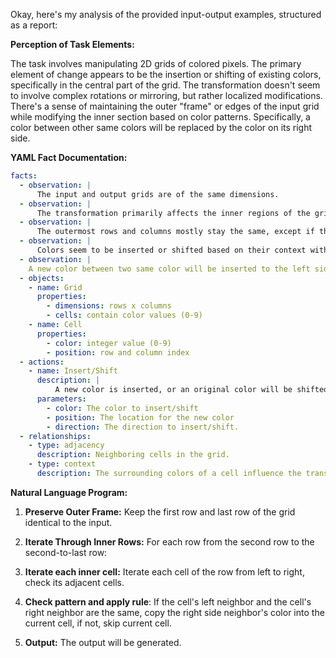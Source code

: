 Okay, here's my analysis of the provided input-output examples, structured as a report:

**Perception of Task Elements:**

The task involves manipulating 2D grids of colored pixels. The primary element of change appears to be the insertion or shifting of existing colors, specifically in the central part of the grid. The transformation doesn't seem to involve complex rotations or mirroring, but rather localized modifications. There's a sense of maintaining the outer "frame" or edges of the input grid while modifying the inner section based on color patterns. Specifically, a color between other same colors will be replaced by the color on its right side.

**YAML Fact Documentation:**


```yaml
facts:
  - observation: |
      The input and output grids are of the same dimensions.
  - observation: |
      The transformation primarily affects the inner regions of the grid.
  - observation: |
      The outermost rows and columns mostly stay the same, except if the replacement rule can apply.
  - observation: |
      Colors seem to be inserted or shifted based on their context within a row.
  - observation: |
    A new color between two same color will be inserted to the left side of the original color.
  - objects:
    - name: Grid
      properties:
        - dimensions: rows x columns
        - cells: contain color values (0-9)
    - name: Cell
      properties:
        - color: integer value (0-9)
        - position: row and column index
  - actions:
    - name: Insert/Shift
      description: |
          A new color is inserted, or an original color will be shifted.
      parameters:
        - color: The color to insert/shift
        - position: The location for the new color
        - direction: The direction to insert/shift.
  - relationships:
    - type: adjacency
      description: Neighboring cells in the grid.
    - type: context
      description: The surrounding colors of a cell influence the transformation.
```


**Natural Language Program:**

1.  **Preserve Outer Frame:** Keep the first row and last row of the grid identical to the input.

2.  **Iterate Through Inner Rows:** For each row from the second row to the second-to-last row:

3.  **Iterate each inner cell:** Iterate each cell of the row from left to right, check its adjacent cells.

4.  **Check pattern and apply rule**: If the cell's left neighbor and the cell's right neighbor are the same, copy the right side neighbor's color into the current cell, if not, skip current cell.

5.  **Output:** The output will be generated.
